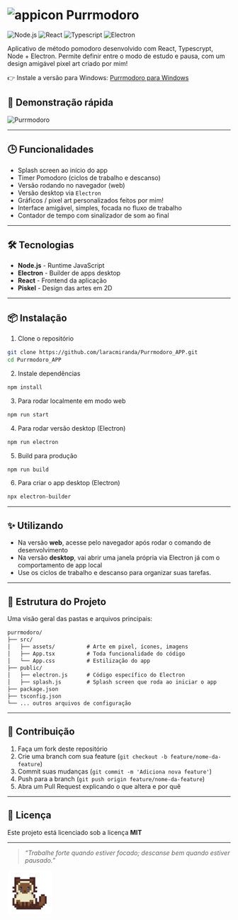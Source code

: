 # <img width="50" height="50" alt="appicon" src="https://github.com/user-attachments/assets/7fce1d54-1f47-4853-a904-411bd14ee58a" /> Purrmodoro

<p align="left"> 
  
![Node.js](https://img.shields.io/badge/Node.js-22+-pink.svg)
![React](https://img.shields.io/badge/React-19.1.1-pink.svg)
![Typescript](https://img.shields.io/badge/Typescript-4.9.5-pink.svg)
![Electron](https://img.shields.io/badge/Electron-36.2.1-pink.svg)

Aplicativo de método pomodoro desenvolvido com React, Typescrypt, Node + Electron. Permite definir entre o modo de estudo e pausa, com um design amigável pixel art criado por mim!

👉 Instale a versão para Windows: [Purrmodoro para Windows](https://github.com/laracmiranda/Purrmodoro_APP/releases/tag/v0.1.0)

## 📸 Demonstração rápida

<img src="https://github.com/user-attachments/assets/51853940-a309-4165-b1a2-f51b836db484" alt="Purrmodoro" width="400"/>

---

## 🕒 Funcionalidades

- Splash screen ao início do app
- Timer Pomodoro (ciclos de trabalho e descanso)
- Versão rodando no navegador (web)
- Versão desktop via `Electron`
- Gráficos / pixel art personalizados feitos por mim!   
- Interface amigável, simples, focada no fluxo de trabalho
- Contador de tempo com sinalizador de som ao final

--- 

## 🛠️ Tecnologias

- **Node.js** - Runtime JavaScript
- **Electron** - Builder de apps desktop
- **React** - Frontend da aplicação
- **Piskel** - Design das artes em 2D

---

## 📦 Instalação

1. Clone o repositório  
```bash
git clone https://github.com/laracmiranda/Purrmodoro_APP.git
cd Purrmodoro_APP
```

2. Instale dependências
```bash
npm install
```

3. Para rodar localmente em modo web
```bash
npm run start
```

4. Para rodar versão desktop (Electron)
```bash
npm run electron
```

5. Build para produção
```bash
npm run build
```

6. Para criar o app desktop (Electron)
```bash
npx electron-builder
```

---

## ✨ Utilizando 

* Na versão **web**, acesse pelo navegador após rodar o comando de desenvolvimento
* Na versão **desktop**, vai abrir uma janela própria via Electron já com o comportamento de app local
* Use os ciclos de trabalho e descanso para organizar suas tarefas.

---

## 📂 Estrutura do Projeto

Uma visão geral das pastas e arquivos principais:

```
purrmodoro/
├── src/
│   ├── assets/          # Arte em pixel, ícones, imagens
│   ├── App.tsx          # Toda funcionalidade do código
│   └── App.css          # Estilização do app
├── public/              
│   ├── electron.js      # Código específico do Electron
│   ├── splash.js        # Splash screen que roda ao iniciar o app
├── package.json
├── tsconfig.json
└── ... outros arquivos de configuração
```

---

## 🤝 Contribuição
1. Faça um fork deste repositório  
2. Crie uma branch com sua feature (`git checkout -b feature/nome-da-feature`)  
3. Commit suas mudanças (`git commit -m 'Adiciona nova feature'`)  
4. Push para a branch (`git push origin feature/nome-da-feature`)  
5. Abra um Pull Request explicando o que altera e por quê

---

## 📃 Licença

Este projeto está licenciado sob a licença **MIT** 

---

> *“Trabalhe forte quando estiver focado; descanse bem quando estiver pausado.”*

<img width="100" height="100" alt="cat" src="./purrmodoro/src/assets/idle.gif" />
